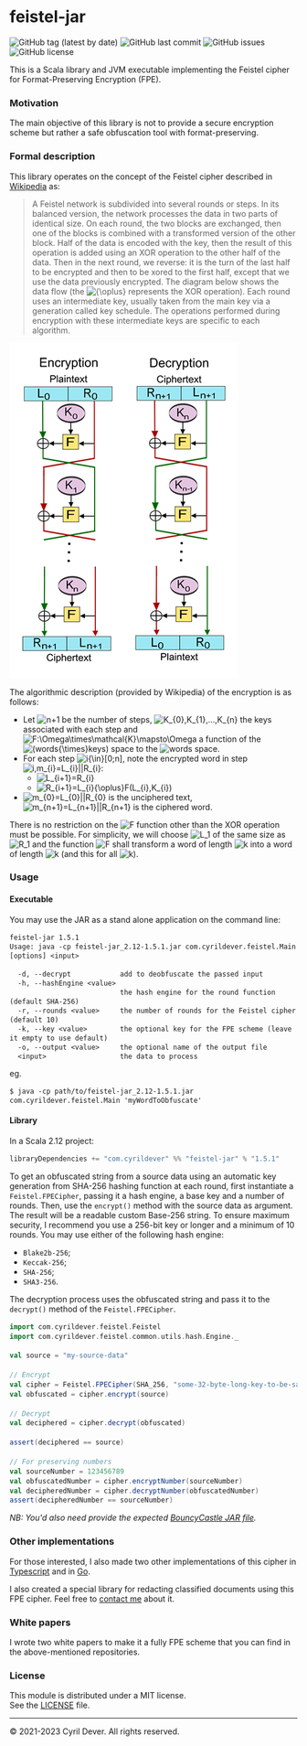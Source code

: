 # feistel-jar

![GitHub tag (latest by date)](https://img.shields.io/github/v/tag/cyrildever/feistel-jar)
![GitHub last commit](https://img.shields.io/github/last-commit/cyrildever/feistel-jar)
![GitHub issues](https://img.shields.io/github/issues/cyrildever/feistel-jar)
![GitHub license](https://img.shields.io/github/license/cyrildever/feistel-jar)

This is a Scala library and JVM executable implementing the Feistel cipher for Format-Preserving Encryption (FPE).

### Motivation

The main objective of this library is not to provide a secure encryption scheme but rather a safe obfuscation tool with format-preserving.


### Formal description

This library operates on the concept of the Feistel cipher described in [Wikipedia](https://en.wikipedia.org/wiki/Feistel_cipher) as:
> A Feistel network is subdivided into several rounds or steps. In its balanced version, the network processes the data in two parts of identical size. On each round, the two blocks are exchanged, then one of the blocks is combined with a transformed version of the other block.
> Half of the data is encoded with the key, then the result of this operation is added using an XOR operation to the other half of the data.
> Then in the next round, we reverse: it is the turn of the last half to be encrypted and then to be xored to the first half, except that we use the data previously encrypted.
> The diagram below shows the data flow (the ![${\oplus}$](https://render.githubusercontent.com/render/math?math={\oplus}) represents the XOR operation). Each round uses an intermediate key, usually taken from the main key via a generation called key schedule. The operations performed during encryption with these intermediate keys are specific to each algorithm.

![](assets/400px-Feistel_cipher_diagram_en.svg.png)

The algorithmic description (provided by Wikipedia) of the encryption is as follows:
* Let ![$n+1$](https://render.githubusercontent.com/render/math?math=n%2B1) be the number of steps, ![$K_{0},K_{1},...,K_{n}$](https://render.githubusercontent.com/render/math?math=K_{0},K_{1},...,K_{n}) the keys associated with each step and ![$F:\Omega\times\mathcal{K}\mapsto\Omega$](https://render.githubusercontent.com/render/math?math=F:\Omega{\times}K\mapsto\Omega) a function of the ![$(words{\times}keys)$](https://render.githubusercontent.com/render/math?math=(words{\times}keys)) space to the ![$words$](https://render.githubusercontent.com/render/math?math=words) space.
* For each step ![$i{\in}[0;n]$](https://render.githubusercontent.com/render/math?math=i\in[0%3Bn]), note the encrypted word in step ![$i,m_{i}=L_{i}||R_{i}$](https://render.githubusercontent.com/render/math?math=i,m_{i}=L_{i}||R_{i}):
  * ![$L_{i+1}=R_{i}$](https://render.githubusercontent.com/render/math?math=L_{i%2B1}=R_{i})
  * ![$R_{i+1}=L_{i}{\oplus}F(L_{i},K_{i})$](https://render.githubusercontent.com/render/math?math=R_{i%2B1}=L_{i}{\oplus}F(L_{i},K_{i}))
* ![$m_{0}=L_{0}||R_{0}$](https://render.githubusercontent.com/render/math?math=m_{0}=L_{0}||R_{0}) is the unciphered text, ![$m_{n+1}=L_{n+1}||R_{n+1}$](https://render.githubusercontent.com/render/math?math=m_{n%2B1}=L_{n%2B1}||R_{n%2B1}) is the ciphered word. 

There is no restriction on the ![$F$](https://render.githubusercontent.com/render/math?math=F) function other than the XOR operation must be possible. For simplicity, we will choose ![$L_1$](https://render.githubusercontent.com/render/math?math=L_1) of the same size as ![$R_1$](https://render.githubusercontent.com/render/math?math=R_1) and the function ![$F$](https://render.githubusercontent.com/render/math?math=F) shall transform a word of length ![$k$](https://render.githubusercontent.com/render/math?math=k) into a word of length ![$k$](https://render.githubusercontent.com/render/math?math=k) (and this for all ![$k$](https://render.githubusercontent.com/render/math?math=k)).


### Usage

#### Executable

You may use the JAR as a stand alone application on the command line:
```
feistel-jar 1.5.1
Usage: java -cp feistel-jar_2.12-1.5.1.jar com.cyrildever.feistel.Main [options] <input>

  -d, --decrypt            add to deobfuscate the passed input
  -h, --hashEngine <value>
                           the hash engine for the round function (default SHA-256)
  -r, --rounds <value>     the number of rounds for the Feistel cipher (default 10)
  -k, --key <value>        the optional key for the FPE scheme (leave it empty to use default)
  -o, --output <value>     the optional name of the output file
  <input>                  the data to process
```
eg.
```console
$ java -cp path/to/feistel-jar_2.12-1.5.1.jar com.cyrildever.feistel.Main 'myWordToObfuscate'
```

#### Library

In a Scala 2.12 project:
```sbt
libraryDependencies += "com.cyrildever" %% "feistel-jar" % "1.5.1"
```

To get an obfuscated string from a source data using an automatic key generation from SHA-256 hashing function at each round, first instantiate a `Feistel.FPECipher`, passing it a hash engine, a base key and a number of rounds.
Then, use the `encrypt()` method with the source data as argument. The result will be a readable custom Base-256 string.
To ensure maximum security, I recommend you use a 256-bit key or longer and a minimum of 10 rounds.
You may use either of the following hash engine:
- `Blake2b-256`;
- `Keccak-256`;
- `SHA-256`;
- `SHA3-256`.

The decryption process uses the obfuscated string and pass it to the `decrypt()` method of the `Feistel.FPECipher`.

```scala
import com.cyrildever.feistel.Feistel
import com.cyrildever.feistel.common.utils.hash.Engine._

val source = "my-source-data"

// Encrypt
val cipher = Feistel.FPECipher(SHA_256, "some-32-byte-long-key-to-be-safe", 10)
val obfuscated = cipher.encrypt(source)

// Decrypt
val deciphered = cipher.decrypt(obfuscated)

assert(deciphered == source)

// For preserving numbers
val sourceNumber = 123456789
val obfuscatedNumber = cipher.encryptNumber(sourceNumber)
val decipheredNumber = cipher.decryptNumber(obfuscatedNumber)
assert(decipheredNumber == sourceNumber)
```

_NB: You'd also need provide the expected [BouncyCastle JAR file](bcprov-jdk15to18-1.72.jar)._


### Other implementations

For those interested, I also made two other implementations of this cipher in [Typescript](https://github.com/cyrildever/feistel-cipher) and in [Go](https://github.com/cyrildever/feistel).

I also created a special library for redacting classified documents using this FPE cipher. Feel free to [contact me](mailto:cdever@pep-s.com) about it.


### White papers

I wrote two white papers to make it a fully FPE scheme that you can find in the above-mentioned repositories.


### License

This module is distributed under a MIT license. \
See the [LICENSE](LICENSE) file.


<hr />
&copy; 2021-2023 Cyril Dever. All rights reserved.
